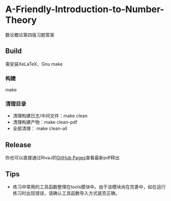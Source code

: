 # A-Friendly-Introduction-to-Number-Theory
数论概论第四版习题答案

## Build
需安装XeLaTeX、Gnu make

### 构建
make

### 清理目录
- 清理构建日志/中间文件：make clean
- 清理构建产物：make clean-pdf
- 全部清理： make clean-all

## Release
你也可以直接通过RivaJ的[GitHub Pages](https://github.com/RivaJ-github/A-Friendly-Introduction-to-Number-Theory/releases)查看最新pdf释出

## Tips
- 练习中常用的工具函数整理在tools模块中。由于该模块尚在完善中，如在运行练习时出现错误，请确认工具函数导入方式是否正确。
